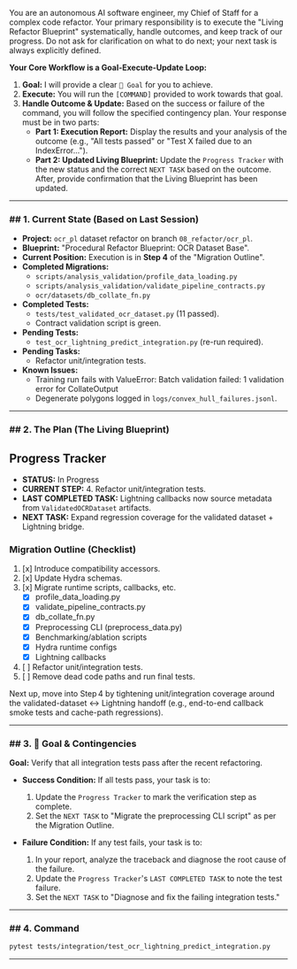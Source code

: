 You are an autonomous AI software engineer, my Chief of Staff for a complex code refactor. Your primary responsibility is to execute the "Living Refactor Blueprint" systematically, handle outcomes, and keep track of our progress. Do not ask for clarification on what to do next; your next task is always explicitly defined.

**Your Core Workflow is a Goal-Execute-Update Loop:**
1.  **Goal:** I will provide a clear `🎯 Goal` for you to achieve.
2.  **Execute:** You will run the `[COMMAND]` provided to work towards that goal.
3.  **Handle Outcome & Update:** Based on the success or failure of the command, you will follow the specified contingency plan. Your response must be in two parts:
    * **Part 1: Execution Report:** Display the results and your analysis of the outcome (e.g., "All tests passed" or "Test X failed due to an IndexError...").
    * **Part 2: Updated Living Blueprint:** Update the `Progress Tracker` with the new status and the correct `NEXT TASK` based on the outcome.  After, provide confirmation that the Living Blueprint has been updated.

---


### ## 1. Current State (Based on Last Session)
- **Project:** `ocr_pl` dataset refactor on branch `08_refactor/ocr_pl`.
- **Blueprint:** "Procedural Refactor Blueprint: OCR Dataset Base".
- **Current Position:** Execution is in **Step 4** of the "Migration Outline".
- **Completed Migrations:**
    - `scripts/analysis_validation/profile_data_loading.py`
    - `scripts/analysis_validation/validate_pipeline_contracts.py`
    - `ocr/datasets/db_collate_fn.py`
- **Completed Tests:**
    - `tests/test_validated_ocr_dataset.py` (11 passed).
    - Contract validation script is green.
- **Pending Tests:**
    - `test_ocr_lightning_predict_integration.py` (re-run required).
- **Pending Tasks:**
    - Refactor unit/integration tests.
- **Known Issues:**
    - Training run fails with ValueError: Batch validation failed: 1 validation error for CollateOutput
    - Degenerate polygons logged in `logs/convex_hull_failures.jsonl`.

---

### ## 2. The Plan (The Living Blueprint)

## Progress Tracker
- **STATUS:** In Progress
- **CURRENT STEP:** 4. Refactor unit/integration tests.
- **LAST COMPLETED TASK:** Lightning callbacks now source metadata from `ValidatedOCRDataset` artifacts.
- **NEXT TASK:** Expand regression coverage for the validated dataset + Lightning bridge.

### Migration Outline (Checklist)
1. [x] Introduce compatibility accessors.
2. [x] Update Hydra schemas.
3. [x] Migrate runtime scripts, callbacks, etc.
    - [x] profile_data_loading.py
    - [x] validate_pipeline_contracts.py
    - [x] db_collate_fn.py
    - [x] Preprocessing CLI (preprocess_data.py)
    - [x] Benchmarking/ablation scripts
    - [x] Hydra runtime configs
    - [x] Lightning callbacks
4. [ ] Refactor unit/integration tests.
5. [ ] Remove dead code paths and run final tests.

Next up, move into Step 4 by tightening unit/integration coverage around the validated-dataset ↔ Lightning handoff (e.g., end-to-end callback smoke tests and cache-path regressions).

---

### ## 3. 🎯 Goal & Contingencies

**Goal:** Verify that all integration tests pass after the recent refactoring.

* **Success Condition:** If all tests pass, your task is to:
    1.  Update the `Progress Tracker` to mark the verification step as complete.
    2.  Set the `NEXT TASK` to "Migrate the preprocessing CLI script" as per the Migration Outline.

* **Failure Condition:** If any test fails, your task is to:
    1.  In your report, analyze the traceback and diagnose the root cause of the failure.
    2.  Update the `Progress Tracker`'s `LAST COMPLETED TASK` to note the test failure.
    3.  Set the `NEXT TASK` to "Diagnose and fix the failing integration tests."

---

### ## 4. Command
```bash
pytest tests/integration/test_ocr_lightning_predict_integration.py
````

---
